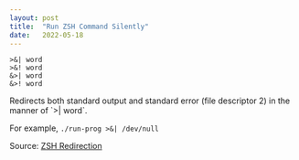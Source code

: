 ```yaml
---
layout: post
title:  "Run ZSH Command Silently"
date:   2022-05-18
---
```

```
>&| word
>&! word
&>| word
&>! word
```

Redirects both standard output and standard error (file descriptor 2) in the manner of \`>\| word\`.

For example, `./run-prog >&| /dev/null`

Source:
[ZSH Redirection](https://zsh.sourceforge.io/Doc/Release/Redirection.html)

